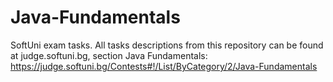 # Java-Fundamentals
SoftUni exam tasks.
All tasks descriptions from this repository can be found at judge.softuni.bg, section Java Fundamentals:
https://judge.softuni.bg/Contests#!/List/ByCategory/2/Java-Fundamentals
